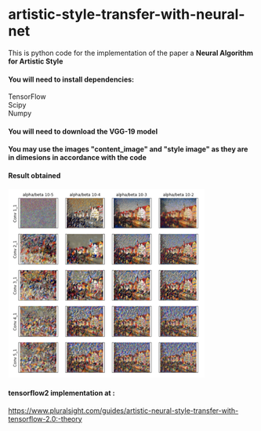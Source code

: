 # artistic-style-transfer-with-neural-net
This is python code for the implementation of the paper a **Neural Algorithm for Artistic Style**

#### You will need to install dependencies:

TensorFlow   
Scipy   
Numpy   
#### You will need to download the VGG-19 model

#### You may use the images "content_image" and "style image" as they are in dimesions in accordance with the code

#### Result obtained

 <img src="https://github.com/sharmasapna/artistic-style-transfer-with-neural-net/blob/main/images/Figure3%20obtained%20for%20NAAS%20paper.png" width="400">
 
 
 #### tensorflow2 implementation at :
 https://www.pluralsight.com/guides/artistic-neural-style-transfer-with-tensorflow-2.0:-theory
 
